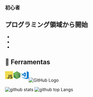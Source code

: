 ### 初心者

## プログラミング領域から開始

- 
-  
- 

## 🔨 Ferramentas 

<img align="left"  width="26px" src="https://raw.githubusercontent.com/github/explore/80688e429a7d4ef2fca1e82350fe8e3517d3494d/topics/javascript/javascript.png"/>
<img align="left"  width="26px" src="https://raw.githubusercontent.com/github/explore/80688e429a7d4ef2fca1e82350fe8e3517d3494d/topics/nodejs/nodejs.png"/>
<img align="left" width="26px" src="https://raw.githubusercontent.com/github/explore/80688e429a7d4ef2fca1e82350fe8e3517d3494d/topics/visual-studio-code/visual-studio-code.png"/>

#

![GitHub Logo](https://images-ext-1.discordapp.net/external/h3_NSTuh7Z-F2MdkVcDyB3ZKgYcMJeyYD9-mw_oC8e8/https/media.discordapp.net/attachments/732337957876269098/804621879679123456/linha_8-3-1-3-1-1-1-1-2-1.gif?width=400&height=9)



![github stats](https://github-readme-stats.vercel.app/api?username=Kyun0r&show_icons=true&title_color=0080ff&icon_color=0080ff&text_color=4F5159&bg_color=ffffff)
![github top Langs](https://github-readme-stats.vercel.app/api/top-langs/?username=Kyun0r&bg_color=ffffff&layout=compact)
